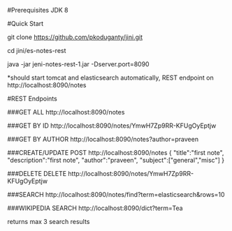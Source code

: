 #Prerequisites
JDK 8

#Quick Start

git clone https://github.com/pkoduganty/jini.git

cd jini/es-notes-rest

java -jar jeni-notes-rest-1.jar -Dserver.port=8090

*should start tomcat and elasticsearch automatically, REST endpoint on http://localhost:8090/notes

#REST Endpoints

###GET ALL
http://localhost:8090/notes

###GET BY ID
http://localhost:8090/notes/YmwH7Zp9RR-KFUgOyEptjw

###GET BY AUTHOR
http://localhost:8090/notes?author=praveen

###CREATE/UPDATE
POST http://localhost:8090/notes
{
"title":"first note",
"description":"first note",
"author":"praveen",
"subject":["general","misc"]
}

###DELETE
DELETE http://localhost:8090/notes/YmwH7Zp9RR-KFUgOyEptjw

###SEARCH
http://localhost:8090/notes/find?term=elasticsearch&rows=10

###WIKIPEDIA SEARCH
http://localhost:8090/dict?term=Tea

returns max 3 search results